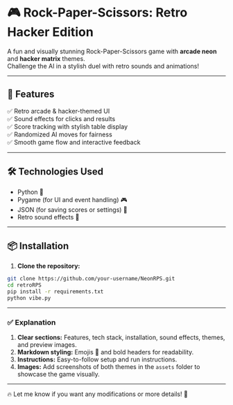 # 🎮 Rock-Paper-Scissors: Retro Hacker Edition

A fun and visually stunning Rock-Paper-Scissors game with **arcade neon** and **hacker matrix** themes.  
Challenge the AI in a stylish duel with retro sounds and animations!

---

## 🚀 **Features**
✅ Retro arcade & hacker-themed UI  
✅ Sound effects for clicks and results  
✅ Score tracking with stylish table display  
✅ Randomized AI moves for fairness  
✅ Smooth game flow and interactive feedback  

---

## 🛠️ **Technologies Used**
- Python 🐍  
- Pygame (for UI and event handling) 🎮  
- JSON (for saving scores or settings) 💾  
- Retro sound effects 🎵  

---

## 📦 **Installation**

1. **Clone the repository:**
```bash
git clone https://github.com/your-username/NeonRPS.git
cd retroRPS
pip install -r requirements.txt
python vibe.py
```


---

### ✅ **Explanation**
1. **Clear sections:** Features, tech stack, installation, sound effects, themes, and preview images.  
2. **Markdown styling:** Emojis 🎯 and bold headers for readability.  
3. **Instructions:** Easy-to-follow setup and run instructions.  
4. **Images:** Add screenshots of both themes in the `assets` folder to showcase the game visually.  

---

🔥 Let me know if you want any modifications or more details! 🚀
